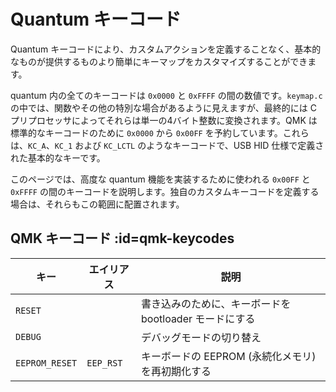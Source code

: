 # Quantum キーコード

<!---
  original document: 0.9.55:docs/quantum_keycodes.md
  git diff 0.9.55 HEAD -- docs/quantum_keycodes.md | cat
-->

Quantum キーコードにより、カスタムアクションを定義することなく、基本的なものが提供するものより簡単にキーマップをカスタマイズすることができます。

quantum 内の全てのキーコードは `0x0000` と `0xFFFF` の間の数値です。`keymap.c` の中では、関数やその他の特別な場合があるように見えますが、最終的には C プリプロセッサによってそれらは単一の4バイト整数に変換されます。QMK は標準的なキーコードのために `0x0000` から `0x00FF` を予約しています。これらは、`KC_A`、`KC_1` および `KC_LCTL` のようなキーコードで、USB HID 仕様で定義された基本的なキーです。

このページでは、高度な quantum 機能を実装するために使われる `0x00FF` と `0xFFFF` の間のキーコードを説明します。独自のカスタムキーコードを定義する場合は、それらもこの範囲に配置されます。

## QMK キーコード :id=qmk-keycodes

| キー           | エイリアス | 説明                                                   |
|----------------|------------|--------------------------------------------------------|
| `RESET`        |            | 書き込みのために、キーボードを bootloader モードにする |
| `DEBUG`        |            | デバッグモードの切り替え                               |
| `EEPROM_RESET` | `EEP_RST`  | キーボードの EEPROM (永続化メモリ) を再初期化する      |
